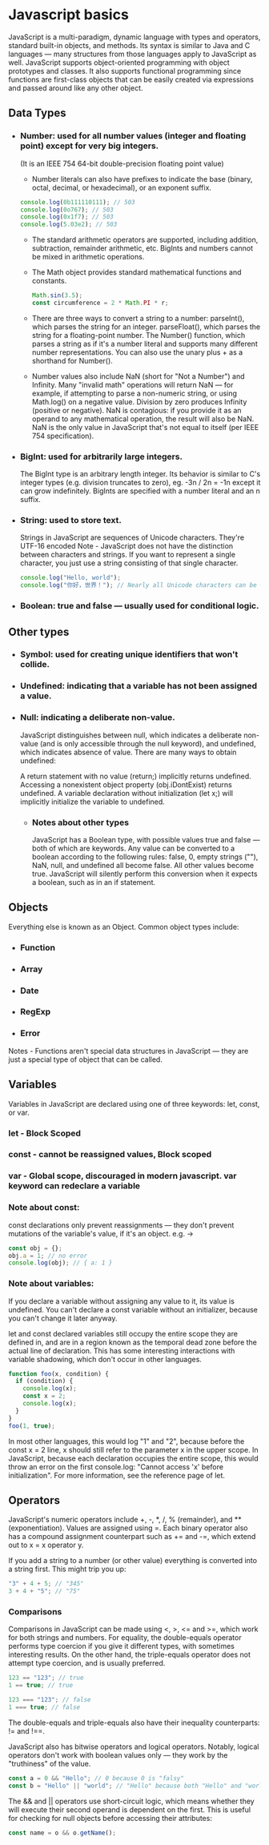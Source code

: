 # Javascript basics

JavaScript is a multi-paradigm, dynamic language with types and operators, standard built-in objects, and methods.
Its syntax is similar to Java and C languages — many structures from those languages apply to JavaScript as well.
JavaScript supports object-oriented programming with object prototypes and classes.
It also supports functional programming since functions are first-class objects
that can be easily created via expressions and passed around like any other object.

## Data Types

- ### Number: used for all number values (integer and floating point) except for very big integers.

  (It is an IEEE 754 64-bit double-precision floating point value)

  - Number literals can also have prefixes to indicate the base (binary, octal, decimal, or hexadecimal), or an exponent suffix.

  ```javascript
  console.log(0b111110111); // 503
  console.log(0o767); // 503
  console.log(0x1f7); // 503
  console.log(5.03e2); // 503
  ```

  - The standard arithmetic operators are supported, including addition, subtraction, remainder arithmetic, etc.
    BigInts and numbers cannot be mixed in arithmetic operations.

  - The Math object provides standard mathematical functions and constants.

    ```javascript
    Math.sin(3.5);
    const circumference = 2 * Math.PI * r;
    ```

  - There are three ways to convert a string to a number:
    parseInt(), which parses the string for an integer.
    parseFloat(), which parses the string for a floating-point number.
    The Number() function, which parses a string as if it's a number literal and supports many different number representations.
    You can also use the unary plus + as a shorthand for Number().

  - Number values also include NaN (short for "Not a Number") and Infinity.
    Many "invalid math" operations will return NaN — for example, if attempting to parse a non-numeric string,
    or using Math.log() on a negative value. Division by zero produces Infinity (positive or negative).
    NaN is contagious: if you provide it as an operand to any mathematical operation, the result will also be NaN.
    NaN is the only value in JavaScript that's not equal to itself (per IEEE 754 specification).

- ### BigInt: used for arbitrarily large integers.

  The BigInt type is an arbitrary length integer.
  Its behavior is similar to C's integer types (e.g. division truncates to zero), eg. -3n / 2n = -1n
  except it can grow indefinitely. BigInts are specified with a number literal and an n suffix.

- ### String: used to store text.

  Strings in JavaScript are sequences of Unicode characters. They're UTF-16 encoded
  Note - JavaScript does not have the distinction between characters and strings.
  If you want to represent a single character, you just use a string consisting of that single character.

  ```javascript
  console.log("Hello, world");
  console.log("你好，世界！"); // Nearly all Unicode characters can be written literally in string literals
  ```

- ### Boolean: true and false — usually used for conditional logic.

## Other types

- ### Symbol: used for creating unique identifiers that won't collide.
- ### Undefined: indicating that a variable has not been assigned a value.
- ### Null: indicating a deliberate non-value.

  JavaScript distinguishes between null, which indicates a deliberate non-value (and is only accessible through the null keyword),
  and undefined, which indicates absence of value. There are many ways to obtain undefined:

  A return statement with no value (return;) implicitly returns undefined.
  Accessing a nonexistent object property (obj.iDontExist) returns undefined.
  A variable declaration without initialization (let x;) will implicitly initialize the variable to undefined.

  - ### Notes about other types
    JavaScript has a Boolean type, with possible values true and false — both of which are keywords. Any value can be converted to a boolean according to the following rules:
    false, 0, empty strings (""), NaN, null, and undefined all become false.
    All other values become true.
    JavaScript will silently perform this conversion when it expects a boolean, such as in an if statement.

## Objects

Everything else is known as an Object. Common object types include:

- ### Function
- ### Array
- ### Date
- ### RegExp
- ### Error

Notes - Functions aren't special data structures in JavaScript — they are just a special type of object that can be called.

## Variables

Variables in JavaScript are declared using one of three keywords: let, const, or var.

### let - Block Scoped

### const - cannot be reassigned values, Block scoped

### var - Global scope, discouraged in modern javascript. var keyword can redeclare a variable

### Note about const:

const declarations only prevent reassignments — they don't prevent mutations of the variable's value, if it's an object.
e.g. ->

```javascript
const obj = {};
obj.a = 1; // no error
console.log(obj); // { a: 1 }
```

### Note about variables:

If you declare a variable without assigning any value to it, its value is undefined.
You can't declare a const variable without an initializer, because you can't change it later anyway.

let and const declared variables still occupy the entire scope they are defined in,
and are in a region known as the temporal dead zone before the actual line of declaration.
This has some interesting interactions with variable shadowing, which don't occur in other languages.

```javascript
function foo(x, condition) {
  if (condition) {
    console.log(x);
    const x = 2;
    console.log(x);
  }
}
foo(1, true);
```

In most other languages, this would log "1" and "2", because before the const x = 2 line,
x should still refer to the parameter x in the upper scope. In JavaScript,
because each declaration occupies the entire scope, this would throw an error on the
first console.log: "Cannot access 'x' before initialization". For more information, see the reference page of let.

## Operators

JavaScript's numeric operators include +, -, \*, /, % (remainder), and \*\* (exponentiation).
Values are assigned using =. Each binary operator also has a compound assignment counterpart
such as += and -=, which extend out to x = x operator y.

If you add a string to a number (or other value) everything is converted into a string first. This might trip you up:

```javascript
"3" + 4 + 5; // "345"
3 + 4 + "5"; // "75"
```

### Comparisons

Comparisons in JavaScript can be made using <, >, <= and >=, which work for both strings and numbers.
For equality, the double-equals operator performs type coercion if you give it different types, with sometimes interesting results.
On the other hand, the triple-equals operator does not attempt type coercion, and is usually preferred.

```javascript
123 == "123"; // true
1 == true; // true

123 === "123"; // false
1 === true; // false
```

The double-equals and triple-equals also have their inequality counterparts: != and !==.

JavaScript also has bitwise operators and logical operators.
Notably, logical operators don't work with boolean values only — they work by the "truthiness" of the value.

```javascript
const a = 0 && "Hello"; // 0 because 0 is "falsy"
const b = "Hello" || "world"; // "Hello" because both "Hello" and "world" are "truthy"
```

The && and || operators use short-circuit logic, which means whether they will execute their second operand is dependent on the first.
This is useful for checking for null objects before accessing their attributes:

```javascript
const name = o && o.getName();
```
